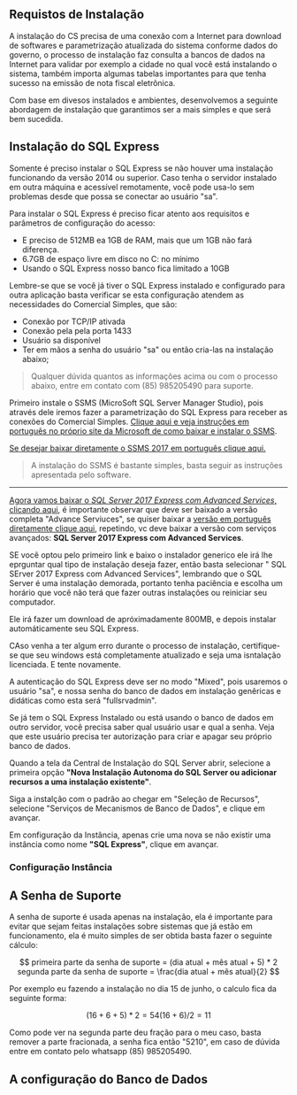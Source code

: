 

## Requistos de Instalação

A instalação do CS precisa de uma conexão com a Internet para download de softwares e parametrização atualizada do sistema conforme dados do governo, o processo de instalação faz consulta a bancos de dados na Internet para validar por exemplo a cidade no qual você está instalando o sistema, também importa algumas tabelas importantes para que tenha sucesso na emissão de nota fiscal eletrônica.

Com base em divesos instalados e ambientes, desenvolvemos a seguinte abordagem de instalação que garantimos ser a mais simples e que será bem sucedida.

## Instalação do SQL Express

Somente é preciso instalar o SQL Express se não houver uma instalação funcionando da versão 2014 ou superior. Caso tenha o servidor instalado em outra máquina e acessível remotamente, você pode usa-lo sem problemas desde que possa se conectar ao usuário "sa".

Para instalar o SQL Express é preciso ficar atento aos requisitos e parâmetros de configuração do acesso:

* E preciso de 512MB ea 1GB de RAM, mais que um 1GB não fará diferença.
* 6.7GB de espaço livre em disco no C: no mínimo
* Usando o SQL Express nosso banco fica limitado a 10GB

Lembre-se que se você já tiver o SQL Express instalado e configurado para outra aplicação basta verificar se esta configuração atendem as necessidades do Comercial Simples, que são:

* Conexão por TCP/IP ativada
* Conexão pela pela porta 1433
* Usuário sa disponível
* Ter em mãos a senha do usuário "sa" ou então cria-las na instalação abaixo;

> Qualquer dúvida quantos as informações acima ou com o processo abaixo, entre em contato com (85) 985205490 para suporte.

Primeiro instale o SSMS (MicroSoft SQL Server Manager Studio), pois através dele iremos fazer a parametrização do SQL Express para receber as conexões do Comercial Simples. [Clique aqui e veja instruções em português no próprio site da Microsoft de como baixar e instalar o SSMS](https://docs.microsoft.com/pt-br/sql/ssms/download-sql-server-management-studio-ssms?view=sql-server-2017).

[Se desejar baixar diretamente o SSMS 2017 em português clique aqui.](https://go.microsoft.com/fwlink/?linkid=873126)

> A instalação do SSMS é bastante simples, basta seguir as instruções apresentada pelo software.

----

[Agora vamos baixar o *SQL Server 2017 Express com Advanced Services*, clicando aqui](https://www.microsoft.com/pt-br/sql-server/sql-server-editions-express), é importante observar que deve ser baixado a versão completa "Advance Serviuces", se quiser baixar a [versão em português diretamente clique aqui](https://go.microsoft.com/fwlink/?linkid=853017), repetindo, vc deve baixar a versão com serviços avançados: **SQL Server 2017 Express com Advanced Services**.

SE você optou pelo primeiro link e baixo o instalador generico ele irá lhe eprguntar qual tipo de instalação deseja fazer, então basta selecionar " SQL SErver 2017 Express com Advanced Services", lembrando que o SQL Server é uma instalação demorada, portanto tenha paciência e escolha um horário que você não terá que fazer outras instalações ou reiniciar seu computador.

Ele irá fazer um download de apróximadamente 800MB, e depois instalar automáticamente seu SQL Express.

CAso venha a ter algum erro durante o processo de instalação, certifique-se que seu windows está completamente atualizado e seja uma isntalação licenciada. E tente novamente.

A autenticação do SQL Express deve ser no modo  "Mixed", pois usaremos o usuário "sa", e nossa senha do banco de dados em instalação genêricas e didáticas como esta será "fullsrvadmin". 

Se já tem o SQL Express Instalado ou está usando o banco de dados em outro servidor, você precisa saber qual usuário usar e qual a senha. Veja que este usuário precisa ter autorização para criar e apagar seu próprio banco de dados.

Quando a tela da Central de Instalação do SQL Server abrir, selecione a primeira opção **"Nova Instalação Autonoma do SQL Server ou adicionar recursos a uma instalação existente"**.

Siga a instalção com o padrão ao chegar em "Seleção de Recursos", selecione "Serviços de Mecanismos de Banco de Dados", e clique em avançar.

Em configuração da Instância, apenas crie uma nova se não existir uma instância como nome **"SQL Express"**, clique em avançar.





### Configuração Instância 


## A Senha de Suporte

A senha de suporte é usada apenas na instalação, ela é importante para evitar que sejam feitas instalações sobre sistemas que já estão em funcionamento, ela é muito simples de ser obtida basta fazer o seguinte cálculo:

$$
primeira parte da senha de suporte = (dia atual + mês atual + 5) * 2
segunda parte da senha de suporte = \frac{dia atual + mês atual}{2}
$$

Por exemplo eu fazendo a instalação no dia 15 de junho, o calculo fica da seguinte forma:

$$
(16 + 6 + 5) * 2 = 54
(16 + 6) / 2 = 11
$$

Como pode ver na segunda parte deu fração para o meu caso, basta remover a parte fracionada, a senha fica então "5210", em caso de dúvida entre em contato pelo whatsapp (85) 985205490.

## A configuração do Banco de Dados

